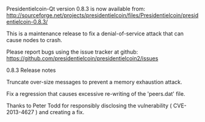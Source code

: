 Presidentielcoin-Qt version 0.8.3 is now available from:
  http://sourceforge.net/projects/presidentielcoin/files/Presidentielcoin/presidentielcoin-0.8.3/

This is a maintenance release to fix a denial-of-service attack that
can cause nodes to crash.

Please report bugs using the issue tracker at github:
  https://github.com/presidentielcoin/presidentielcoin2/issues

0.8.3 Release notes

Truncate over-size messages to prevent a memory exhaustion attack.

Fix a regression that causes excessive re-writing of the 'peers.dat' file.


Thanks to Peter Todd for responsibly disclosing the vulnerability
( CVE-2013-4627 ) and creating a fix.
